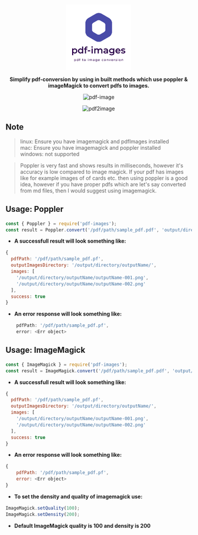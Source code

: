 <p align = "center">
<img src="https://raw.githubusercontent.com/kartik1998/pdf-images/7b366fe0f925e27c00443d0b5a462fc378970d49/logo.png" alt="pdf-images"/> </p>

<p align = "center"> <b> Simplify pdf-conversion by using in built methods which use poppler & imageMagick to convert pdfs to images. </b></p>

<p align = "center"> <img src = "https://img.shields.io/badge/pdf--images-pdf2image-brightgreen" alt="pdf-image">
</p> 
<p align = "center">
<img src="https://img.shields.io/badge/npm-pdf2image-yellowgreen" alt="pdf2image"> </p>

## Note

<blockquote> 
linux: Ensure you have imagemagick and pdfImages installed <br>
mac: Ensure you have imagemagick and poppler installed <br>
windows: not supported
</blockquote>

<blockquote> 
Poppler is very fast and shows results in milliseconds, however it's accuracy is low compared to image magick. If your pdf has images like for example images of  of cards etc. then using poppler is a good idea, however if you have proper pdfs which are let's say converted from md files, then I would suggest using imagemagick. 
</blockquote>

## Usage: Poppler

```javascript
const { Poppler } = require('pdf-images');
const result = Poppler.convert('/pdf/path/sample_pdf.pdf', 'output/directory/path', 'outputName');
```

- <b>A successfull result will look something like: </b>

```javascript
{
  pdfPath: '/pdf/path/sample_pdf.pf',
  outputImagesDirectory: '/output/directory/outputName/',
  images: [
    '/output/directory/outputName/outputName-001.png',
    '/output/directory/outputName/outputName-002.png'
  ],
  success: true
}
```

- <b> An error response will look something like: </b>

```javascript
	pdfPath: '/pdf/path/sample_pdf.pf',
	error: <Err object>
```

## Usage: ImageMagick

```javascript
const { ImageMagick } = require('pdf-images');
const result = ImageMagick.convert('/pdf/path/sample_pdf.pdf', 'output/directory/path', 'outputName');
```

- <b>A successfull result will look something like: </b>

```javascript
{
  pdfPath: '/pdf/path/sample_pdf.pf',
  outputImagesDirectory: '/output/directory/outputName/',
  images: [
    '/output/directory/outputName/outputName-001.png',
    '/output/directory/outputName/outputName-002.png'
  ],
  success: true
}
```

- <b> An error response will look something like: </b>

```javascript
{
	pdfPath: '/pdf/path/sample_pdf.pf',
	error: <Err object>
}
```

- <b> To set the density and quality of imagemagick use: </b>

```javascript
ImageMagick.setQuality(100);
ImageMagick.setDensity(200);
```

- <b> Default ImageMagick quality is 100 and density is 200 </b>
